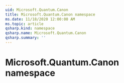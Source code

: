 ```yaml
---
uid: Microsoft.Quantum.Canon
title: Microsoft.Quantum.Canon namespace
ms.date: 11/18/2020 12:00:00 AM
ms.topic: article
qsharp.kind: namespace
qsharp.name: Microsoft.Quantum.Canon
qsharp.summary: ''
---
```


# Microsoft.Quantum.Canon namespace



